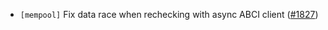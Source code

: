 - `[mempool]` Fix data race when rechecking with async ABCI client
  ([\#1827](https://github.com/depinnetwork/por-consensus/issues/1827))
